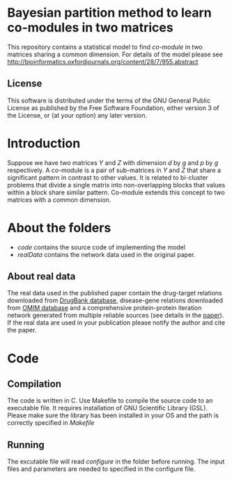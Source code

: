 # Bayesian partition method to learn co-modules in two matrices
This repository contains a statistical model to find _co-module_ in two matrices
sharing a common dimension. For details of the model please see http://bioinformatics.oxfordjournals.org/content/28/7/955.abstract

## License
This software is distributed under the terms of the GNU General Public 
License as published by the Free Software Foundation, either version 3 
of the License, or (at your option) any later version.

# Introduction

Suppose we have two matrices _Y_ and _Z_ with
dimension _d_ by _g_ and _p_ by _g_ respectively. A co-module is a pair of sub-matrices
in _Y_ and _Z_ that share a significant pattern in contrast to other values. It is 
related to bi-cluster problems that divide a single matrix into non-overlapping
blocks that values within a block share similar pattern. Co-module extends this concept to 
two matrices with a common dimension. 

# About the folders
* _code_ contains the source code of implementing the model
* _realData_ contains the network data used in the original paper. 

## About real data
The real data used in the published paper contain the drug-target 
relations downloaded from [DrugBank database](http://www.drugbank.ca), disease-gene 
relations downloaded from [OMIM database](http://www.omim.org) and 
a comprehensive protein-protein iteration network generated from multiple reliable
sources (see details in the [paper](http://bioinformatics.oxfordjournals.org/content/28/7/955.abstract)).
If the real data are used in your publication please notify the author and cite the paper.

# Code

## Compilation
The code is written in C. Use Makefile to compile the source code to an executable file. 
It requires installation of GNU Scientific Library (GSL). 
Please make sure the library has been installed in your OS and the path is correctly specified 
in _Makefile_

## Running
The excutable file will read _configure_ in the folder before running. 
The input files and parameters are needed to specified in the configure file.

